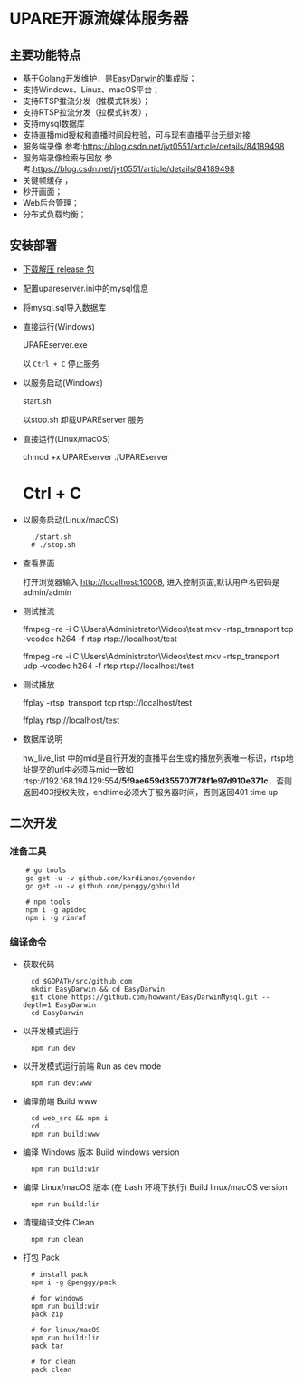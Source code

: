 # UPARE开源流媒体服务器


## 主要功能特点

- 基于Golang开发维护，是[EasyDarwin](https://github.com/EasyDarwin/EasyDarwin/releases)的集成版；
- 支持Windows、Linux、macOS平台；
- 支持RTSP推流分发（推模式转发）；
- 支持RTSP拉流分发（拉模式转发）；
- 支持mysql数据库
- 支持直播mid授权和直播时间段校验，可与现有直播平台无缝对接
- 服务端录像 参考:https://blog.csdn.net/jyt0551/article/details/84189498
- 服务端录像检索与回放 参考:https://blog.csdn.net/jyt0551/article/details/84189498
- 关键帧缓存；
- 秒开画面；
- Web后台管理；
- 分布式负载均衡；


## 安装部署

- [下载解压 release 包](https://github.com/howwant/EasyDarwinMysql/releases/download/8.2.1/release.zip)

- 配置upareserver.ini中的mysql信息

- 将mysql.sql导入数据库

- 直接运行(Windows)

    UPAREserver.exe
    
    以 `Ctrl + C` 停止服务

- 以服务启动(Windows)

    start.sh
    
    以stop.sh 卸载UPAREserver 服务

- 直接运行(Linux/macOS)

  	chmod +x UPAREserver 
  	./UPAREserver
  	# Ctrl + C
  
- 以服务启动(Linux/macOS)

		./start.sh
		# ./stop.sh
	
- 查看界面
	
	打开浏览器输入 [http://localhost:10008](http://localhost:10008), 进入控制页面,默认用户名密码是admin/admin

- 测试推流

	ffmpeg -re -i C:\Users\Administrator\Videos\test.mkv -rtsp_transport tcp -vcodec h264 -f rtsp rtsp://localhost/test

	ffmpeg -re -i C:\Users\Administrator\Videos\test.mkv -rtsp_transport udp -vcodec h264 -f rtsp rtsp://localhost/test
			

- 测试播放

	ffplay -rtsp_transport tcp rtsp://localhost/test

	ffplay rtsp://localhost/test 
	
- 数据库说明
	
	hw_live_list 中的mid是自行开发的直播平台生成的播放列表唯一标识，rtsp地址提交的url中必须与mid一致如 rtsp://192.168.194.129:554/**5f9ae659d355707f78f1e97d910e371c**，否则返回403授权失败，endtime必须大于服务器时间，否则返回401 time up
	
	

## 二次开发

### 准备工具

        # go tools
        go get -u -v github.com/kardianos/govendor
        go get -u -v github.com/penggy/gobuild
    
        # npm tools
        npm i -g apidoc
        npm i -g rimraf


### 编译命令

- 获取代码

        cd $GOPATH/src/github.com
        mkdir EasyDarwin && cd EasyDarwin
        git clone https://github.com/howwant/EasyDarwinMysql.git --depth=1 EasyDarwin
        cd EasyDarwin

- 以开发模式运行

        npm run dev

- 以开发模式运行前端 Run as dev mode

        npm run dev:www       

- 编译前端  Build www

        cd web_src && npm i
        cd ..
        npm run build:www

- 编译 Windows 版本 Build windows version

        npm run build:win

- 编译 Linux/macOS 版本 (在 bash 环境下执行) Build linux/macOS version

        npm run build:lin       

- 清理编译文件 Clean

        npm run clean 

- 打包 Pack

        # install pack
        npm i -g @penggy/pack
        
        # for windows
        npm run build:win
        pack zip
        
        # for linux/macOS
        npm run build:lin
        pack tar
        
        # for clean
        pack clean


